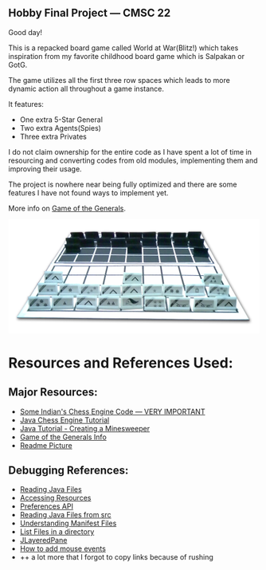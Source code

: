 ## Hobby Final Project — CMSC 22

Good day! 

This is a repacked board game called World at War(Blitz!) which takes inspiration from my favorite childhood
board game which is Salpakan or GotG.

The game utilizes all the first three row spaces which leads to more dynamic action all throughout a game instance.

It features:
- One extra 5-Star General
- Two extra Agents(Spies)
- Three extra Privates

I do not claim ownership for the entire code as I have spent a lot of time in resourcing and converting codes from old
modules, implementing them and improving their usage. 

The project is nowhere near being fully optimized and there are some features I have not found ways to implement yet.

More info on [Game of the Generals](http://www.geekyhobbies.com/game-of-the-generals-aka-salpakan-review-and-rules/).

![Game of the Generals](Reference_1.png)

# Resources and References Used:

## Major Resources:
  - [Some Indian's Chess Engine Code — VERY IMPORTANT](https://github.com/amir650/AxisWidow-Chess)
  - [Java Chess Engine Tutorial](https://www.youtube.com/watch?v=h8fSdSUKttk&list=PLOJzCFLZdG4zk5d-1_ah2B4kqZSeIlWtt)
  - [Java Tutorial - Creating a Minesweeper](https://www.youtube.com/watch?v=RFpJp62ZoY8&list=PLGxHvpw-PAk6QvPw0fYe8bks31GRKvymK)
  - [Game of the Generals Info](http://www.geekyhobbies.com/game-of-the-generals-aka-salpakan-review-and-rules/)
  - [Readme Picture](https://manigerz34.files.wordpress.com/2010/06/game_of_the_generals_board1.png)
## Debugging References:
  - [Reading Java Files](https://www.baeldung.com/reading-file-in-java)
  - [Accessing Resources](https://docs.oracle.com/javase/8/docs/technotes/guides/lang/resources.html)
  - [Preferences API](https://docs.oracle.com/javase/8/docs/technotes/guides/preferences/overview.html)
  - [Reading Java Files from src](https://mkyong.com/java/java-read-a-file-from-resources-folder/)
  - [Understanding Manifest Files](https://www.baeldung.com/java-jar-manifest#:~:text=The%20Manifest%20File,INF%20directory%20in%20the%20JAR.)
  - [List Files in a directory](https://stackabuse.com/java-list-files-in-a-directory/)
  - [JLayeredPane](https://docs.oracle.com/javase/7/docs/api/javax/swing/JLayeredPane.html#:~:text=JLayeredPane%20adds%20depth%20to%20a,on%20top%22%20of%20other%20components.)
  - [How to add mouse events](https://docs.oracle.com/javase/tutorial/uiswing/events/mouselistener.html)
  - ++ a lot more that I forgot to copy links because of rushing
